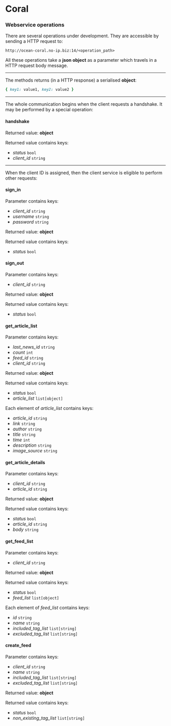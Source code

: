 Coral
===

### Webservice operations

There are several operations under development. They are accessible by sending a HTTP request to:

```
http://ocean-coral.no-ip.biz:14/<operation_path>
```

All these operations take a **json object** as a parameter which travels in a HTTP request body message.

***

The methods returns (in a HTTP response) a serialised **object**:

```ruby
{ key1: value1, key2: value2 }
```

***

The whole communication begins when the client requests a handshake. It may be performed by a special operation:

#### handshake

Returned value: **object**

Returned value contains keys:
* _status_ `bool`
* _client_id_ `string`

***

When the client ID is assigned, then the client service is eligible to perform other requests:

#### sign_in

Parameter contains keys:
* _client_id_ `string`
* _username_ `string`
* _password_ `string`

Returned value: **object**

Returned value contains keys:
* _status_ `bool`

#### sign_out

Parameter contains keys:
* _client_id_ `string`

Returned value: **object**

Returned value contains keys:
* _status_ `bool`

#### get_article_list

Parameter contains keys:
* _last_news_id_ `string`
* _count_ `int`
* _feed_id_ `string`
* _client_id_ `string`

Returned value: **object**

Returned value contains keys:
* _status_ `bool`
* _article_list_ `list[object]`

Each element of _article_list_ contains keys:
* _article_id_ `string`
* _link_ `string`
* _author_ `string`
* _title_ `string`
* _time_ `int`
* _description_ `string`
* _image_source_ `string`

#### get_article_details

Parameter contains keys:
* _client_id_ `string`
* _article_id_ `string`

Returned value: **object**

Returned value contains keys:
* _status_ `bool`
* _article_id_ `string`
* _body_ `string`

#### get_feed_list

Parameter contains keys:
* _client_id_ `string`

Returned value: **object**

Returned value contains keys:
* _status_ `bool`
* _feed_list_ `list[object]`

Each element of _feed_list_ contains keys:
* _id_ `string`
* _name_ `string`
* _included_tag_list_ `list[string]`
* _excluded_tag_list_ `list[string]`

#### create_feed

Parameter contains keys:
* _client_id_ `string`
* _name_ `string`
* _included_tag_list_ `list[string]`
* _excluded_tag_list_ `list[string]`

Returned value: **object**

Returned value contains keys:
* _status_ `bool`
* _non_existing_tag_list_ `list[string]`


